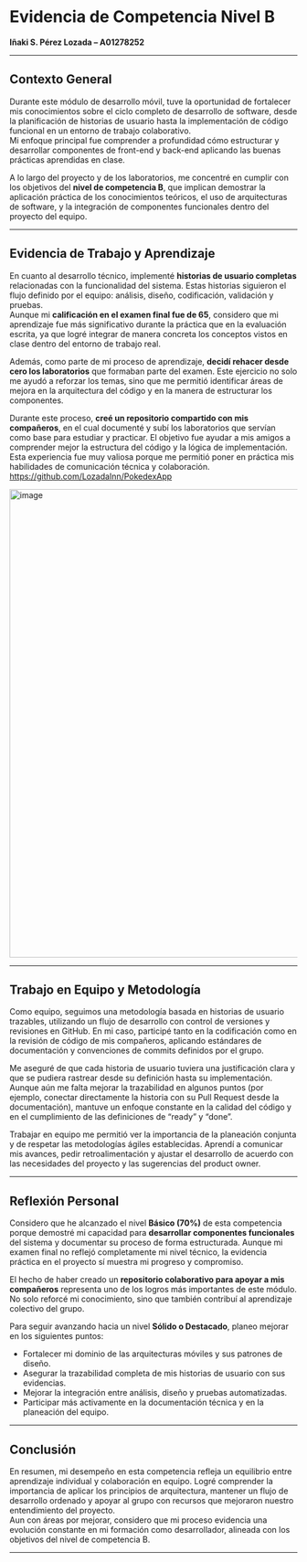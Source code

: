 # Evidencia de Competencia Nivel B  
**Iñaki S. Pérez Lozada – A01278252**

---

## Contexto General

Durante este módulo de desarrollo móvil, tuve la oportunidad de fortalecer mis conocimientos sobre el ciclo completo de desarrollo de software, desde la planificación de historias de usuario hasta la implementación de código funcional en un entorno de trabajo colaborativo.  
Mi enfoque principal fue comprender a profundidad cómo estructurar y desarrollar componentes de front-end y back-end aplicando las buenas prácticas aprendidas en clase.

A lo largo del proyecto y de los laboratorios, me concentré en cumplir con los objetivos del **nivel de competencia B**, que implican demostrar la aplicación práctica de los conocimientos teóricos, el uso de arquitecturas de software, y la integración de componentes funcionales dentro del proyecto del equipo.

---

## Evidencia de Trabajo y Aprendizaje

En cuanto al desarrollo técnico, implementé **historias de usuario completas** relacionadas con la funcionalidad del sistema. Estas historias siguieron el flujo definido por el equipo: análisis, diseño, codificación, validación y pruebas.  
Aunque mi **calificación en el examen final fue de 65**, considero que mi aprendizaje fue más significativo durante la práctica que en la evaluación escrita, ya que logré integrar de manera concreta los conceptos vistos en clase dentro del entorno de trabajo real.

Además, como parte de mi proceso de aprendizaje, **decidí rehacer desde cero los laboratorios** que formaban parte del examen. Este ejercicio no solo me ayudó a reforzar los temas, sino que me permitió identificar áreas de mejora en la arquitectura del código y en la manera de estructurar los componentes.

Durante este proceso, **creé un repositorio compartido con mis compañeros**, en el cual documenté y subí los laboratorios que servían como base para estudiar y practicar. El objetivo fue ayudar a mis amigos a comprender mejor la estructura del código y la lógica de implementación. Esta experiencia fue muy valiosa porque me permitió poner en práctica mis habilidades de comunicación técnica y colaboración.
https://github.com/LozadaInn/PokedexApp

<img width="2329" height="820" alt="image" src="https://github.com/user-attachments/assets/d57bd880-ed5b-4a7b-a782-16205ac634cb" />


---

## Trabajo en Equipo y Metodología

Como equipo, seguimos una metodología basada en historias de usuario trazables, utilizando un flujo de desarrollo con control de versiones y revisiones en GitHub. En mi caso, participé tanto en la codificación como en la revisión de código de mis compañeros, aplicando estándares de documentación y convenciones de commits definidos por el grupo.

Me aseguré de que cada historia de usuario tuviera una justificación clara y que se pudiera rastrear desde su definición hasta su implementación. Aunque aún me falta mejorar la trazabilidad en algunos puntos (por ejemplo, conectar directamente la historia con su Pull Request desde la documentación), mantuve un enfoque constante en la calidad del código y en el cumplimiento de las definiciones de “ready” y “done”.

Trabajar en equipo me permitió ver la importancia de la planeación conjunta y de respetar las metodologías ágiles establecidas. Aprendí a comunicar mis avances, pedir retroalimentación y ajustar el desarrollo de acuerdo con las necesidades del proyecto y las sugerencias del product owner.

---

## Reflexión Personal

Considero que he alcanzado el nivel **Básico (70%)** de esta competencia porque demostré mi capacidad para **desarrollar componentes funcionales** del sistema y documentar su proceso de forma estructurada. Aunque mi examen final no reflejó completamente mi nivel técnico, la evidencia práctica en el proyecto sí muestra mi progreso y compromiso.

El hecho de haber creado un **repositorio colaborativo para apoyar a mis compañeros** representa uno de los logros más importantes de este módulo. No solo reforcé mi conocimiento, sino que también contribuí al aprendizaje colectivo del grupo.

Para seguir avanzando hacia un nivel **Sólido o Destacado**, planeo mejorar en los siguientes puntos:
- Fortalecer mi dominio de las arquitecturas móviles y sus patrones de diseño.
- Asegurar la trazabilidad completa de mis historias de usuario con sus evidencias.
- Mejorar la integración entre análisis, diseño y pruebas automatizadas.
- Participar más activamente en la documentación técnica y en la planeación del equipo.

---

## Conclusión

En resumen, mi desempeño en esta competencia refleja un equilibrio entre aprendizaje individual y colaboración en equipo. Logré comprender la importancia de aplicar los principios de arquitectura, mantener un flujo de desarrollo ordenado y apoyar al grupo con recursos que mejoraron nuestro entendimiento del proyecto.  
Aun con áreas por mejorar, considero que mi proceso evidencia una evolución constante en mi formación como desarrollador, alineada con los objetivos del nivel de competencia B.

---
